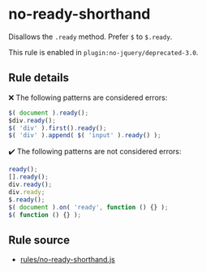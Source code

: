 # no-ready-shorthand

Disallows the `.ready` method. Prefer `$` to `$.ready`.

This rule is enabled in `plugin:no-jquery/deprecated-3.0`.

## Rule details

❌ The following patterns are considered errors:
```js
$( document ).ready();
$div.ready();
$( 'div' ).first().ready();
$( 'div' ).append( $( 'input' ).ready() );
```

✔️ The following patterns are not considered errors:
```js
ready();
[].ready();
div.ready();
div.ready;
$.ready();
$( document ).on( 'ready', function () {} );
$( function () {} );
```
## Rule source

* [rules/no-ready-shorthand.js](../rules/no-ready-shorthand.js)
